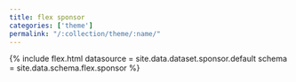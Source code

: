 ```yaml
---
title: flex sponsor
categories: ['theme']
permalink: "/:collection/theme/:name/"
---
```

<!--v1.2.121 pages/includes/sponsor.md-->

{% include flex.html datasource = site.data.dataset.sponsor.default schema = site.data.schema.flex.sponsor %}
